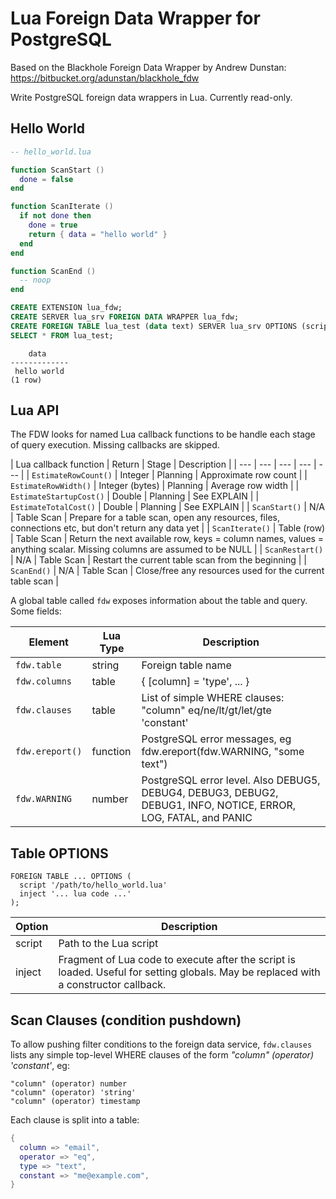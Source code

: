 # Lua Foreign Data Wrapper for PostgreSQL

Based on the Blackhole Foreign Data Wrapper by Andrew Dunstan:
https://bitbucket.org/adunstan/blackhole_fdw

Write PostgreSQL foreign data wrappers in Lua. Currently read-only.

## Hello World

```lua
-- hello_world.lua

function ScanStart ()
  done = false
end

function ScanIterate ()
  if not done then
    done = true
    return { data = "hello world" }
  end
end

function ScanEnd ()
  -- noop
end
```

```SQL
CREATE EXTENSION lua_fdw;
CREATE SERVER lua_srv FOREIGN DATA WRAPPER lua_fdw;
CREATE FOREIGN TABLE lua_test (data text) SERVER lua_srv OPTIONS (script '/path/to/hello_world.lua');
SELECT * FROM lua_test;
```

```
    data
-------------
 hello world
(1 row)
```

## Lua API

The FDW looks for named Lua callback functions to be handle each stage of query execution. Missing callbacks are skipped.

| Lua callback function | Return | Stage | Description |
| --- | --- | --- | --- | --- |
| `EstimateRowCount()` | Integer | Planning | Approximate row count |
| `EstimateRowWidth()` | Integer (bytes) | Planning | Average row width |
| `EstimateStartupCost()` | Double | Planning | See EXPLAIN |
| `EstimateTotalCost()` | Double | Planning | See EXPLAIN |
| `ScanStart()` | N/A | Table Scan | Prepare for a table scan, open any resources, files, connections etc, but don't return any data yet |
| `ScanIterate()` | Table (row) | Table Scan | Return the next available row, keys = column names, values = anything scalar. Missing columns are assumed to be NULL |
| `ScanRestart()` | N/A | Table Scan | Restart the current table scan from the beginning |
| `ScanEnd()` | N/A | Table Scan | Close/free any resources used for the current table scan |

A global table called `fdw` exposes information about the table and query. Some fields:

| Element | Lua Type | Description |
| --- | --- | --- |
| `fdw.table` | string | Foreign table name |
| `fdw.columns` | table | { [column] = 'type', ... } |
| `fdw.clauses` | table | List of simple WHERE clauses: "column" eq/ne/lt/gt/let/gte 'constant' |
| `fdw.ereport()` | function | PostgreSQL error messages, eg fdw.ereport(fdw.WARNING, "some text") |
| `fdw.WARNING` | number | PostgreSQL error level. Also DEBUG5, DEBUG4, DEBUG3, DEBUG2, DEBUG1, INFO, NOTICE, ERROR, LOG, FATAL, and PANIC |

## Table OPTIONS

```
FOREIGN TABLE ... OPTIONS (
  script '/path/to/hello_world.lua'
  inject '... lua code ...'
);
```
| Option | Description |
| --- | --- |
| script | Path to the Lua script |
| inject | Fragment of Lua code to execute after the script is loaded. Useful for setting globals. May be replaced with a constructor callback. |

## Scan Clauses (condition pushdown)

To allow pushing filter conditions to the foreign data service, `fdw.clauses` lists any simple top-level WHERE clauses of the form *"column" (operator) 'constant'*, eg:

```
"column" (operator) number
"column" (operator) 'string'
"column" (operator) timestamp
```

Each clause is split into a table:

```lua
{
  column => "email",
  operator => "eq",
  type => "text",
  constant => "me@example.com",
}
```

